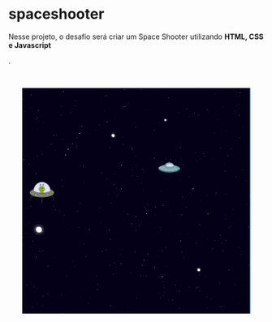 <h1 >spaceshooter</h1>
<p>Nesse projeto, o desafio será criar um Space Shooter utilizando <strong>HTML, CSS e Javascript</strong></p>.

<br><p align="center">
  <img src="img/img_projeto.png" width="450" title="Imagem do Projeto">
</p></br>

